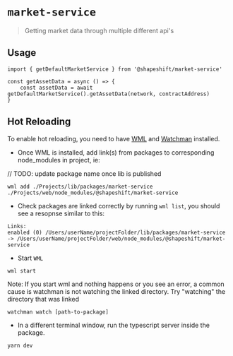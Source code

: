 # `market-service`

> Getting market data through multiple different api's

## Usage

```
import { getDefaultMarketService } from '@shapeshift/market-service'

const getAssetData = async () => {
    const assetData = await getDefaultMarketService().getAssetData(network, contractAddress)
}
```

## Hot Reloading

To enable hot reloading, you need to have [WML](https://github.com/wix/wml) and [Watchman](https://facebook.github.io/watchman/docs/install.html) installed.

- Once WML is installed, add link(s) from packages to corresponding node_modules in project, ie:

// TODO: update package name once lib is published
```
wml add ./Projects/lib/packages/market-service ./Projects/web/node_modules/@shapeshift/market-service
```

- Check packages are linked correctly by running `wml list`, you should see a resopnse similar to this:
```
Links:
enabled (0) /Users/userName/projectFolder/lib/packages/market-service -> /Users/userName/projectFolder/web/node_modules/@shapeshift/market-service
```

- Start `WML`
```
wml start
```

Note: If you start wml and nothing happens or you see an error, a common cause is watchman is not watching the linked directory. Try "watching" the directory that was linked

```
watchman watch [path-to-package]
```

- In a different terminal window, run the typescript server inside the package.

```
yarn dev
```

